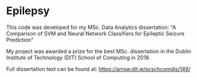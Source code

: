 # Epilepsy
This code was developed for my MSc. Data Analytics dissertation: "A Comparison of SVM and Neural Network Classifiers for Epileptic Seizure Prediction"

My project was awarded a prize for the best MSc. dissertation in the Dublin Institute of Technology (DIT) School of Computing in 2018.

Full dissertation text can be found at: https://arrow.dit.ie/scschcomdis/149/

